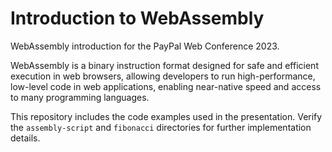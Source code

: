 # Introduction to WebAssembly

WebAssembly introduction for the PayPal Web Conference 2023.

WebAssembly is a binary instruction format designed for safe and efficient execution in web browsers, allowing developers to run high-performance, low-level code in web applications, enabling near-native speed and access to many programming languages.

This repository includes the code examples used in the presentation.
Verify the `assembly-script` and `fibonacci` directories for further implementation details.
